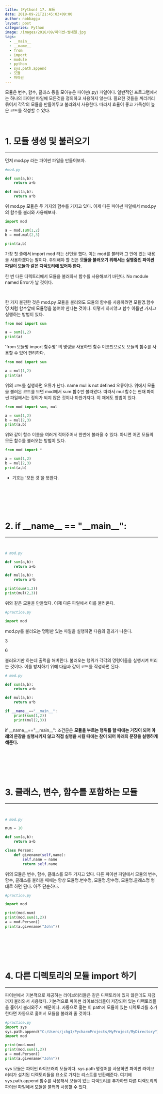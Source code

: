 ```yaml
---
title: (Python) 17. 모듈
date: 2018-09-21T21:45:03+09:00
author: nobbaggu
layout: post
categories: Python
image: /images/2018/09/파이썬-썸네일.jpg
tags:
  - __main__
  - __name__
  - from
  - import
  - module
  - python
  - sys.path.append
  - 모듈
  - 파이썬
---
```

모듈은 변수, 함수, 클래스 등을 모아놓은 파이썬(.py) 파일이다. 일반적인 프로그램에서는 하나의 파이썬 파일에 모든것을 정의하고 사용하지 않는다. 필요한 것들을 끼리끼리 묶어서 각각의 모듈을 만들어두고 불러와서 사용한다. 따라서 효율이 좋고 가독성이 높은 코드를 작성할 수 있다.

&nbsp;

# 1. 모듈 생성 및 불러오기

* * *

먼저 mod.py 라는 파이썬 파일을 만들어보자.

~~~ python
#mod.py

def sum(a,b):
    return a+b

def mul(a,b):
    return a*b
~~~

위 mod.py 모듈은 두 가지의 함수를 가지고 있다. 이제 다른 파이썬 파일에서 mod.py의 함수를 불러와 사용해보자.

~~~ python
import mod

a = mod.sum(1,2)
b = mod.mul(2,3)

print(a,b)
~~~

가장 첫 줄에서 import mod 라는 선언을 했다. 이는 mod를 불러와 그 안에 있는 내용을 사용하겠다는 말이다. 주의해야 할 것은 **모듈을 불러오기 위해서는 실행중인 파이썬 파일이 모듈과 같은 디렉토리에 있어야 한다.**

한 번 다른 디렉토리에서 모듈을 불러와서 함수를 사용해보기 바란다. No module named Error가 날 것이다.

&nbsp;

한 가지 불편한 것은 mod.py 모듈을 불러와도 모듈의 함수를 사용하려면 모듈명.함수명 처럼 함수앞에 모듈명을 붙여야 한다는 것이다. 이렇게 하지않고 함수 이름만 가지고 실행하는 방법이 있다.

~~~ python
from mod import sum

a = sum(1,2)
print(a)
~~~

'from 모듈명 import 함수명' 의 명령을 사용하면 함수 이름만으로도 모듈의 함수를 사용할 수 있어 편리하다.

~~~ python
from mod import sum

a = mul(1,2)
print(a)
~~~

위의 코드를 실행하면 오류가 난다. name mul is not defined 오류이다. 위에서 모듈을 불러온 코드를 보면 mod에서 sum 함수만 불러왔다. 따라서 mul 함수는 현재 파이썬 파일에서는 정의가 되지 않은 것이나 마찬가지다. 이 때에도 방법이 있다.

~~~ python
from mod import sum, mul

a = sum(1,2)
b = mul(2,3)
print(a,b)
~~~

위와 같이 함수 이름을 여러개 적어주어서 한번에 불러올 수 있다. 아니면 어떤 모듈의 모든 함수를 불러오는 방법이 있다.

~~~ python
from mod import *

a = sum(1,2)
b = mul(2,3)
print(a,b)
~~~

* 기호는 '모든 것'을 뜻한다.

&nbsp;

&nbsp;

&nbsp;

# 2. if \_\_name\_\_ == "\_\_main\_\_":

* * *

&nbsp;

~~~ python
# mod.py

def sum(a,b):
    return a+b

def mul(a,b):
    return a*b

print(sum(1,2))
print(mul(2,3))
~~~

위와 같은 모듈을 만들었다. 이제 다른 파일에서 이를 불러온다.

~~~ python
#practice.py

import mod
~~~

mod.py를 불러오는 명령만 있는 파일을 실행하면 다음의 결과가 나온다.

3


6


 불러오기만 하는데 출력을 해버린다. 불러오는 행위가 각각의 명령어들을 실행시켜 버리는 것이다. 이를 방지하기 위해 다음과 같이 코드를 작성하면 된다.

~~~ python
# mod.py

def sum(a,b):
    return a+b

def mul(a,b):
    return a*b

if __name__=="__main__":
    print(sum(1,2))
    print(mul(2,3))
~~~

if \_\_name\_\_=="\_\_main\_\_": 조건문은 **모듈을 부르는 행위를 할 때에는 거짓이 되어 아래의 문장을 실행시키지 않고 직접 실행을 시킬 때에는 참이 되어 아래의 문장을 실행하게 해준다.**

&nbsp;

&nbsp;

&nbsp;

# 3. 클래스, 변수, 함수를 포함하는 모듈

* * *

&nbsp;

~~~ python
# mod.py

num = 10

def sum(a,b):
    return a+b

class Person:
    def givename(self,name):
        self.name = name
        return self.name
~~~

위의 모듈은 변수, 함수, 클래스를 모두 가지고 있다. 다른 파이썬 파일에서 모듈의 변수, 함수, 클래스를 불러올 때에는 항상 모듈명.변수명, 모듈명.함수명, 모듈명.클래스명 형태로 하면 된다. 아주 단순하다.

~~~ python
#practice.py

import mod

print(mod.num)
print(mod.sum(1,2))
a = mod.Person()
print(a.givename("John"))
~~~

&nbsp;

&nbsp;

&nbsp;

# 4. 다른 디렉토리의 모듈 import 하기

* * *

파이썬에서 기본적으로 제공하는 라이브러리들은 같은 디렉토리에 있지 않은데도 지금까지 불러와서 사용했다. 기본적으로 파이썬 라이브러리들이 저장되어 있는 디렉토리들을 훑어서 불러와주기 때문이다. 자동으로 훑는 이 path에 모듈이 있는 디렉토리를 추가한다면 자동으로 훑어서 모듈을 불러와 줄 것이다.

~~~ python
#practice.py
import sys
sys.path.append("C:/Users/jchg1/PycharmProjects/MyProject/MyDirectory")
import mod

print(mod.num)
print(mod.sum(1,2))
a = mod.Person()
print(a.givename("John"))
~~~

sys 모듈은 파이썬 라이브러리 모듈이다. sys.path 명령어를 사용하면 파이썬 라이브러리가 설치된 디렉토리들을 요소로 가지는 리스트를 반환해준다. 여기에 sys.path.append 함수를 사용해서 모듈이 있는 디렉토리를 추가하면 다른 디렉토리의 파이썬 파일에서 모듈을 불러와 사용할 수 있다.